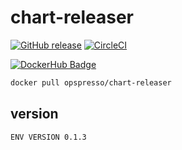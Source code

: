 # chart-releaser

[![GitHub release](https://img.shields.io/github/release/opspresso/chart-releaser.svg)](https://github.com/opspresso/chart-releaser/releases)
[![CircleCI](https://circleci.com/gh/opspresso/chart-releaser.svg?style=svg)](https://circleci.com/gh/opspresso/chart-releaser)

[![DockerHub Badge](http://dockeri.co/image/opspresso/chart-releaser)](https://hub.docker.com/r/opspresso/chart-releaser/)

```bash
docker pull opspresso/chart-releaser
```

## version

```
ENV VERSION 0.1.3
```
